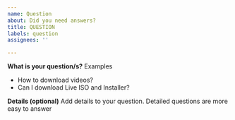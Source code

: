 ```yaml
---
name: Question
about: Did you need answers?
title: QUESTION
labels: question
assignees: ''

---
```


**What is your question/s?**
Examples
- How to download videos?
- Can I download Live ISO and Installer?

**Details (optional)**
Add details to your question. Detailed questions are more easy to answer
